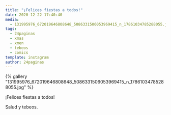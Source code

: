 ```yaml
---
title: "¡Felices fiestas a todos!"
date: 2020-12-22 17:40:40
media: 
  - 131995976_672019646808648_5086331506053969415_n_17861034785288055.jpg
tags: 
  - 24paginas
  - xmas
  - xmen
  - tebeos
  - comics
template: instagram
author: 24paginas
---
```


{% gallery "131995976_672019646808648_5086331506053969415_n_17861034785288055.jpg" %}

¡Felices fiestas a todos!

Salud y tebeos.
